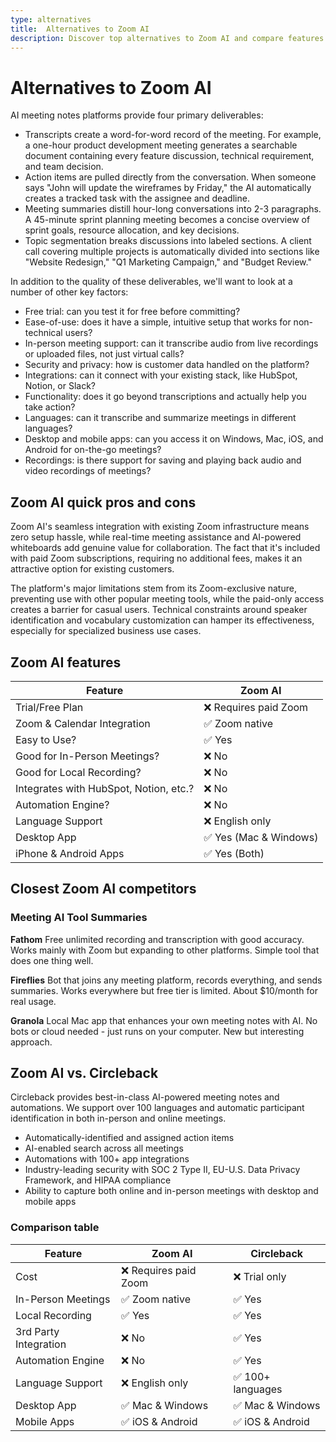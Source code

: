 ```yaml
---
type: alternatives
title:  Alternatives to Zoom AI  
description: Discover top alternatives to Zoom AI and compare features with Circleback. Find the best video conferencing AI solution for your needs.
---
```


# Alternatives to Zoom AI    
AI meeting notes platforms provide four primary deliverables:  
  
* Transcripts create a word-for-word record of the meeting. For example, a one-hour product development meeting generates a searchable document containing every feature discussion, technical requirement, and team decision.  
* Action items are pulled directly from the conversation. When someone says "John will update the wireframes by Friday," the AI automatically creates a tracked task with the assignee and deadline.  
* Meeting summaries distill hour-long conversations into 2-3 paragraphs. A 45-minute sprint planning meeting becomes a concise overview of sprint goals, resource allocation, and key decisions.  
* Topic segmentation breaks discussions into labeled sections. A client call covering multiple projects is automatically divided into sections like "Website Redesign," "Q1 Marketing Campaign," and "Budget Review."  
  
In addition to the quality of these deliverables, we'll want to look at a number of other key factors:  
  
* Free trial: can you test it for free before committing?  
* Ease-of-use: does it have a simple, intuitive setup that works for non-technical users?  
* In-person meeting support: can it transcribe audio from live recordings or uploaded files, not just virtual calls?  
* Security and privacy: how is customer data handled on the platform?  
* Integrations: can it connect with your existing stack, like HubSpot, Notion, or Slack?  
* Functionality: does it go beyond transcriptions and actually help you take action?  
* Languages: can it transcribe and summarize meetings in different languages?  
* Desktop and mobile apps: can you access it on Windows, Mac, iOS, and Android for on-the-go meetings?  
* Recordings: is there support for saving and playing back audio and video recordings of meetings?    
## Zoom AI quick pros and cons    
Zoom AI's seamless integration with existing Zoom infrastructure means zero setup hassle, while real-time meeting assistance and AI-powered whiteboards add genuine value for collaboration. The fact that it's included with paid Zoom subscriptions, requiring no additional fees, makes it an attractive option for existing customers.

The platform's major limitations stem from its Zoom-exclusive nature, preventing use with other popular meeting tools, while the paid-only access creates a barrier for casual users. Technical constraints around speaker identification and vocabulary customization can hamper its effectiveness, especially for specialized business use cases.  
## Zoom AI features    
| Feature | Zoom AI |
|---------|---------|
| Trial/Free Plan | ❌ Requires paid Zoom |
| Zoom & Calendar Integration | ✅ Zoom native |
| Easy to Use? | ✅ Yes |
| Good for In-Person Meetings? | ❌ No |
| Good for Local Recording? | ❌ No |
| Integrates with HubSpot, Notion, etc.? | ❌ No |
| Automation Engine? | ❌ No |
| Language Support | ❌ English only |
| Desktop App | ✅ Yes (Mac & Windows) |
| iPhone & Android Apps | ✅ Yes (Both) |  
## Closest Zoom AI competitors    
### Meeting AI Tool Summaries

**Fathom**
Free unlimited recording and transcription with good accuracy. Works mainly with Zoom but expanding to other platforms. Simple tool that does one thing well.

**Fireflies**
Bot that joins any meeting platform, records everything, and sends summaries. Works everywhere but free tier is limited. About $10/month for real usage.

**Granola**
Local Mac app that enhances your own meeting notes with AI. No bots or cloud needed - just runs on your computer. New but interesting approach.  
## Zoom AI vs. Circleback  
Circleback provides best-in-class AI-powered meeting notes and automations. We support over 100 languages and automatic participant identification in both in-person and online meetings.  
  
* Automatically-identified and assigned action items  
* AI-enabled search across all meetings  
* Automations with 100+ app integrations  
* Industry-leading security with SOC 2 Type II, EU-U.S. Data Privacy Framework, and HIPAA compliance  
* Ability to capture both online and in-person meetings with desktop and mobile apps    
### Comparison table  
| Feature | Zoom AI | Circleback |
|---------|---------|------------|
| Cost | ❌ Requires paid Zoom | ❌ Trial only |
| In-Person Meetings | ✅ Zoom native | ✅ Yes |
| Local Recording | ✅ Yes | ✅ Yes |
| 3rd Party Integration | ❌ No | ✅ Yes |
| Automation Engine | ❌ No | ✅ Yes |
| Language Support | ❌ English only | ✅ 100+ languages |
| Desktop App | ✅ Mac & Windows | ✅ Mac & Windows |
| Mobile Apps | ✅ iOS & Android | ✅ iOS & Android |